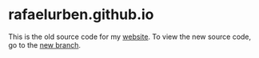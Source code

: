 # rafaelurben.github.io

This is the old source code for my [website](https://rafaelurben.github.io). To view the new source code, go to the [new branch](https://github.com/rafaelurben/rafaelurben.github.io/tree/old).
